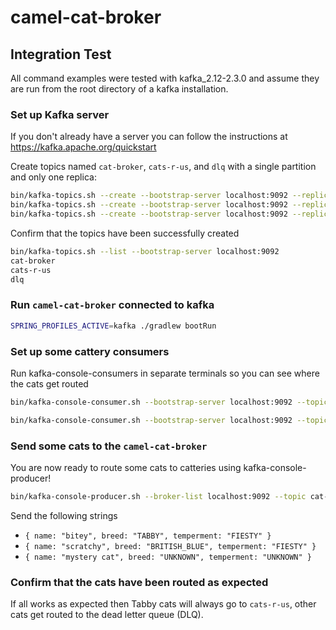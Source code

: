 # camel-cat-broker

## Integration Test

All command examples were tested with kafka_2.12-2.3.0 and assume they are run from the root directory of a
kafka installation.

### Set up Kafka server

If you don't already have a server you can follow the instructions at <https://kafka.apache.org/quickstart>

Create topics named `cat-broker`, `cats-r-us`, and `dlq` with a single partition and only one replica:

```sh
bin/kafka-topics.sh --create --bootstrap-server localhost:9092 --replication-factor 1 --partitions 1 --topic cat-broker
bin/kafka-topics.sh --create --bootstrap-server localhost:9092 --replication-factor 1 --partitions 1 --topic cats-r-us
bin/kafka-topics.sh --create --bootstrap-server localhost:9092 --replication-factor 1 --partitions 1 --topic dlq
```

Confirm that the topics have been successfully created

```sh
bin/kafka-topics.sh --list --bootstrap-server localhost:9092
cat-broker
cats-r-us
dlq
```

### Run `camel-cat-broker` connected to kafka

```sh
SPRING_PROFILES_ACTIVE=kafka ./gradlew bootRun
```

### Set up some cattery consumers

Run kafka-console-consumers in separate terminals so you can see where the cats get routed

```sh
bin/kafka-console-consumer.sh --bootstrap-server localhost:9092 --topic cats-r-us --from-beginning
```

```sh
bin/kafka-console-consumer.sh --bootstrap-server localhost:9092 --topic dlq --from-beginning
```

### Send some cats to the `camel-cat-broker`

You are now ready to route some cats to catteries using kafka-console-producer!

```sh
bin/kafka-console-producer.sh --broker-list localhost:9092 --topic cat-broker
```

Send the following strings

- `{ name: "bitey", breed: "TABBY", temperment: "FIESTY" }`
- `{ name: "scratchy", breed: "BRITISH_BLUE", temperment: "FIESTY" }`
- `{ name: "mystery cat", breed: "UNKNOWN", temperment: "UNKNOWN" }`

### Confirm that the cats have been routed as expected

If all works as expected then Tabby cats will always go to `cats-r-us`, other cats get routed to the dead letter queue (DLQ).
